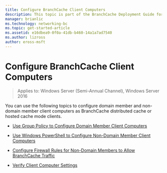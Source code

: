 ```yaml
---
title: Configure BranchCache Client Computers
description: This topic is part of the BranchCache Deployment Guide for Windows Server 2016, which demonstrates how to deploy BranchCache in distributed and hosted cache modes to optimize WAN bandwidth usage in branch offices
manager: brianlic
ms.technology: networking-bc
ms.topic: get-started-article
ms.assetid: e16dbea9-0f0a-41db-b460-14a1a7ad7540
ms.author: lizross
author: eross-msft
---
```

# Configure BranchCache Client Computers

>Applies to: Windows Server (Semi-Annual Channel), Windows Server 2016

You can use the following topics to configure domain member and non-domain member client computers as BranchCache distributed cache or hosted cache mode clients.

-   [Use Group Policy to Configure Domain Member Client Computers](../../branchcache/deploy/Use-Group-Policy-to-Configure-Domain-Member-Client-Computers.md)

-   [Use Windows PowerShell to Configure Non-Domain Member Client Computers](../../branchcache/deploy/Use-Windows-PowerShell-to-Configure-Non-Domain-Member-Client-Computers.md)

-   [Configure Firewall Rules for Non-Domain Members to Allow BranchCache Traffic](../../branchcache/deploy/Configure-Firewall-Rules-for-Non-Domain-Members-to-Allow-BranchCache-Traffic.md)

-   [Verify Client Computer Settings](../../branchcache/deploy/Verify-Client-Computer-Settings.md)



